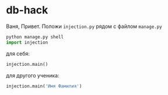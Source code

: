# db-hack
 
Ваня, Привет. Положи `injection.py` рядом с файлом `manage.py`

```python
python manage.py shell
import injection
```
для себя:
```python
injection.main()
```
для другого ученика:
```python
injection.main('Имя Фамилия')
```